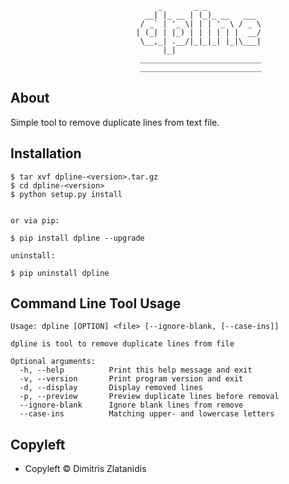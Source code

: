                                      _       _ _            
                                  __| |_ __ | (_)_ __   ___ 
                                 / _` | '_ \| | | '_ \ / _ \
                                | (_| | |_) | | | | | |  __/
                                 \__,_| .__/|_|_|_| |_|\___|
                                      |_|                   
                                 ___________________________ 
                                 ___________________________

About
-----

Simple tool to remove duplicate lines from text file.


Installation
------------

    $ tar xvf dpline-<version>.tar.gz
    $ cd dpline-<version>
    $ python setup.py install


    or via pip:

    $ pip install dpline --upgrade

    uninstall:

    $ pip uninstall dpline


Command Line Tool Usage
-----------------------

    Usage: dpline [OPTION] <file> [--ignore-blank, [--case-ins]]

    dpline is tool to remove duplicate lines from file

    Optional arguments:
      -h, --help          Print this help message and exit
      -v, --version       Print program version and exit
      -d, --display       Display removed lines
      -p, --preview       Preview duplicate lines before removal
      --ignore-blank      Ignore blank lines from remove
      --case-ins          Matching upper- and lowercase letters


Copyleft 
---------

- Copyleft © Dimitris Zlatanidis

